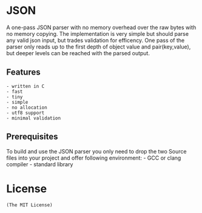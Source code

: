 # JSON
A one-pass JSON parser with no memory overhead over the raw bytes with no
memory copying. The implementation is very simple but should parse any valid
json input, but trades validation for efficency.
One pass of the parser only reads up to the first depth of object value
and pair(key,value), but deeper levels can be reached with the parsed output.

## Features
    - written in C
    - fast
    - tiny
    - simple
    - no allocation
    - utf8 support
    - minimal validation

## Prerequisites
To build and use the JSON parser you only need to drop the two
Source files into your project and offer following environment:
    - GCC or clang compiler 
    - standard library 

# License
    (The MIT License)
